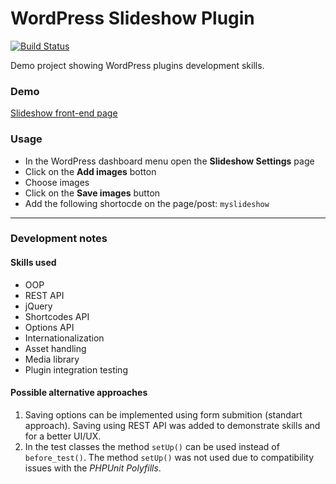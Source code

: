 # WordPress Slideshow Plugin

[![Build Status](https://app.travis-ci.com/ivanhala/wp-slideshow-plugin.svg?branch=master)](https://app.travis-ci.com/ivanhala/wp-slideshow-plugin)

Demo project showing WordPress plugins development skills.


### Demo
[Slideshow front-end page](https://staging2.webbatesting.site/sample-page/)


### Usage
* In the WordPress dashboard menu open the __Slideshow Settings__ page
* Click on the __Add images__ botton
* Choose images
* Click on the  __Save images__ button
* Add the following shortocde on the page/post: `myslideshow`

----

### Development notes
#### Skills used
* OOP
* REST API
* jQuery
* Shortcodes API
* Options API
* Internationalization
* Asset handling
* Media library
* Plugin integration testing

#### Possible alternative approaches

1. Saving options can be implemented using form submition (standart approach). Saving using REST API was added to demonstrate skills and for a better UI/UX.
2. In the test classes the method `setUp()` can be used instead of  `before_test()`. The method `setUp()` was not used due to compatibility issues with the *PHPUnit Polyfills*.

